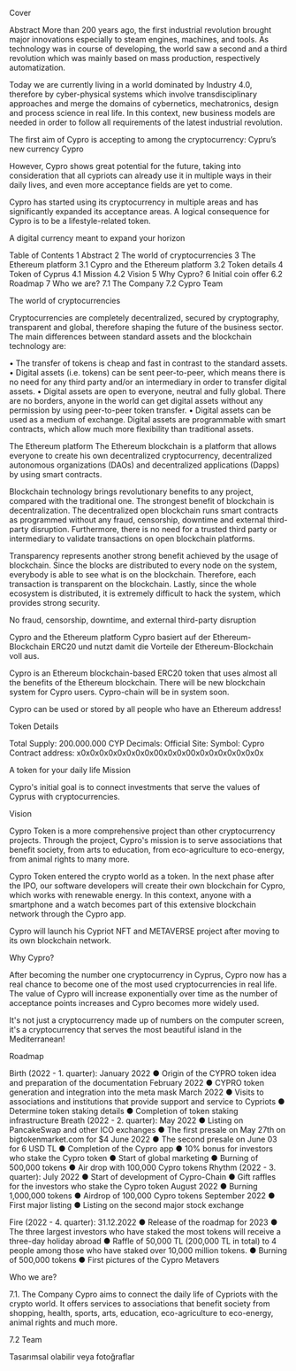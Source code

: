 







Cover














Abstract
More than 200 years ago, the first industrial revolution brought major
innovations especially to steam engines, machines, and tools. As technology
was in course of developing, the world saw a second and a third revolution
which was mainly based on mass production, respectively automatization.

Today we are currently living in a world dominated by Industry 4.0, therefore by cyber-physical systems which involve transdisciplinary approaches and
merge the domains of cybernetics, mechatronics, design and process science
in real life. In this context, new business models are needed in order to follow all requirements of the latest industrial revolution.

The first aim of Cypro is accepting to among the cryptocurrency: Cypru’s new currency Cypro

However, Cypro shows great potential for the future, taking into
consideration that all cypriots can already use it in multiple ways in their
daily lives, and even more acceptance fields are yet to come.

Cypro has started using its cryptocurrency in multiple areas and has significantly expanded its acceptance areas. A logical consequence for Cypro is to be a lifestyle-related token.

A digital currency meant to expand your horizon




Table of Contents
1 	Abstract
2 	The world of cryptocurrencies
3 	The Ethereum platform
3.1 	Cypro and the Ethereum platform
3.2 	Token details
4	Token of Cyprus
4.1	Mission
4.2	Vision
5	Why Cypro?
6	Initial coin offer
6.2	Roadmap
7	Who we are?
7.1	The Company
7.2	Cypro Team






The world of cryptocurrencies

Cryptocurrencies are completely decentralized, secured by cryptography,
transparent and global, therefore shaping the future of the business sector.
The main differences between standard assets and the
blockchain technology are:

•	The transfer of tokens is cheap and fast in contrast to the standard
assets.
•	Digital assets (i.e. tokens) can be sent peer-to-peer, which means there is
no need for any third party and/or an intermediary in order to transfer
digital assets.
•	Digital assets are open to everyone, neutral and fully global. There are no
borders, anyone in the world can get digital assets without any permission	by using peer-to-peer token transfer.
•	Digital assets can be used as a medium of exchange.
Digital assets are programmable with smart contracts, which allow much more flexibility than traditional assets.





The Ethereum platform
The Ethereum blockchain is a platform that allows everyone to create his own decentralized cryptocurrency, decentralized autonomous organizations
(DAOs) and decentralized applications (Dapps) by using smart contracts.

Blockchain technology brings revolutionary benefits to any project, compared with the traditional one. The strongest benefit of blockchain is
decentralization. The decentralized open blockchain runs smart contracts as
programmed without any fraud, censorship, downtime and external
third-party disruption. Furthermore, there is no need for a trusted third party or intermediary to validate transactions on open blockchain platforms.

Transparency represents another strong benefit achieved by the usage of
blockchain. Since the blocks are distributed to every node on the system,
everybody is able to see what is on the blockchain. Therefore, each transaction is transparent on the blockchain. Lastly, since the whole ecosystem is distributed, it is extremely difficult to hack the system, which provides strong security.

No fraud, censorship, downtime, and external third-party disruption



Cypro and the Ethereum platform
Cypro basiert auf der Ethereum-Blockchain ERC20 und nutzt damit die Vorteile der Ethereum-Blockchain voll aus.

Cypro is an Ethereum blockchain-based ERC20 token that uses almost all
the benefits of the Ethereum blockchain. There will be new blockchain system for Cypro users. Cypro-chain will be in system soon.

Cypro can be used or stored by all people who have an Ethereum address!

Token Details 

Total Supply: 200.000.000 CYP	 			Decimals: 
Official Site: 						Symbol: 
Cypro Contract address: x0x0x0x0x0x0x0x0x00x0x0x00x0x0x0x0x0x0x0x









A token for your daily life
Mission

Cypro's initial goal is to connect investments that serve the values of Cyprus with cryptocurrencies.

Vision

Cypro Token is a more comprehensive project than other cryptocurrency projects. Through the project, Cypro's mission is to serve associations that benefit society, from arts to education, from eco-agriculture to eco-energy, from animal rights to many more.

Cypro Token entered the crypto world as a token. In the next phase after the IPO, our software developers will create their own blockchain for Cypro, which works with renewable energy. In this context, anyone with a smartphone and a watch becomes part of this extensive blockchain network through the Cypro app.

Cypro will launch his Cypriot NFT and METAVERSE project after moving to its own blockchain network.





Why Cypro?

After becoming the number one cryptocurrency in Cyprus, Cypro now has a real chance to become one of the most used cryptocurrencies in real life. The value of Cypro will increase exponentially over time as the number of acceptance points increases and Cypro becomes more widely used.

It's not just a cryptocurrency made up of numbers on the computer screen, it's a cryptocurrency that serves the most beautiful island in the Mediterranean!















Roadmap

Birth (2022 - 1. quarter):
January 2022
● Origin of the CYPRO token idea and preparation of the documentation
February 2022
● CYPRO token generation and integration into the meta mask
March 2022
● Visits to associations and institutions that provide support and service to Cypriots
● Determine token staking details
● Completion of token staking infrastructure
Breath (2022 - 2. quarter):
May 2022
● Listing on PancakeSwap and other ICO exchanges
● The first presale on May 27th on bigtokenmarket.com for $4
June 2022
● The second presale on June 03 for 6 USD TL
● Completion of the Cypro app
● 10% bonus for investors who stake the Cypro token
● Start of global marketing
● Burning of 500,000 tokens
● Air drop with 100,000 Cypro tokens
Rhythm (2022 - 3. quarter):
July 2022
● Start of development of Cypro-Chain
● Gift raffles for the investors who stake the Cypro token
August 2022 
● Burning 1,000,000 tokens
● Airdrop of 100,000 Cypro tokens
September 2022
● First major listing
● Listing on the second major stock exchange

Fire (2022 - 4. quarter):
31.12.2022
● Release of the roadmap for 2023
● The three largest investors who have staked the most tokens will receive a three-day holiday abroad
● Raffle of 50,000 TL (200,000 TL in total) to 4 people among those who have staked over 10,000 million tokens.
● Burning of 500,000 tokens
● First pictures of the Cypro Metavers




Who we are?

7.1. The Company
Cypro aims to connect the daily life of Cypriots with the crypto world.
It offers services to associations that benefit society from shopping, health, sports, arts, education, eco-agriculture to eco-energy, animal rights and much more.

7.2 Team

Tasarımsal olabilir veya fotoğraflar


